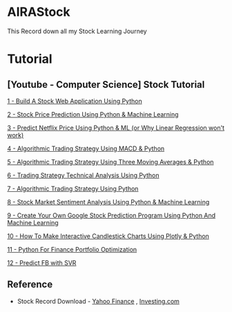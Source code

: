 # AIRAStock
This Record down all my Stock Learning Journey

# Tutorial

## [Youtube - Computer Science] Stock Tutorial
[1 - Build A Stock Web Application Using Python](https://www.youtube.com/channel/UCbmb5IoBtHZTpYZCDBOC1CA)

[2 - Stock Price Prediction Using Python & Machine Learning](https://www.youtube.com/watch?v=QIUxPv5PJOY&t=21s)

[3 - Predict Netflix Price Using Python & ML (or Why Linear Regression won't work)](https://www.youtube.com/watch?v=hOLSGMEEwlI)

[4 - Algorithmic Trading Strategy Using MACD & Python](https://www.youtube.com/watch?v=kz_NJERCgm8)

[5 - Algorithmic Trading Strategy Using Three Moving Averages & Python](https://www.youtube.com/watch?v=rO_cqa4x60o&list=PLxx3FfPJl2zC5DtudXPto4ND1YZh0jQfU&index=5)

[6 - Trading Strategy Technical Analysis Using Python](https://www.youtube.com/watch?v=fxLsSax7rvY&list=PLxx3FfPJl2zC5DtudXPto4ND1YZh0jQfU&index=6)

[7 - Algorithmic Trading Strategy Using Python](https://www.youtube.com/watch?v=SEQbb8w7VTw&list=PLxx3FfPJl2zC5DtudXPto4ND1YZh0jQfU&index=7)

[8 - Stock Market Sentiment Analysis Using Python & Machine Learning](https://www.youtube.com/watch?v=4OlvGGAsj8I&list=PLxx3FfPJl2zC5DtudXPto4ND1YZh0jQfU&index=8)

[9 - Create Your Own Google Stock Prediction Program Using Python And Machine Learning](https://www.youtube.com/watch?v=KYc0EFN-VnM&list=PLxx3FfPJl2zC5DtudXPto4ND1YZh0jQfU&index=9)

[10 - How To Make Interactive Candlestick Charts Using Plotly & Python](https://www.youtube.com/watch?v=4fhBXFSS1lc&list=PLxx3FfPJl2zC5DtudXPto4ND1YZh0jQfU&index=10)

[11 - Python For Finance Portfolio Optimization](https://www.youtube.com/watch?v=9fjs8FeLMJk&list=PLxx3FfPJl2zC5DtudXPto4ND1YZh0jQfU&index=11)

[12 - Predict FB with SVR](https://www.youtube.com/watch?v=C64BIMx7Slw&list=PLxx3FfPJl2zC5DtudXPto4ND1YZh0jQfU&index=12)
## Reference
- Stock Record Download - [Yahoo Finance](https://finance.yahoo.com/) , [Investing.com](https://www.investing.com/)
